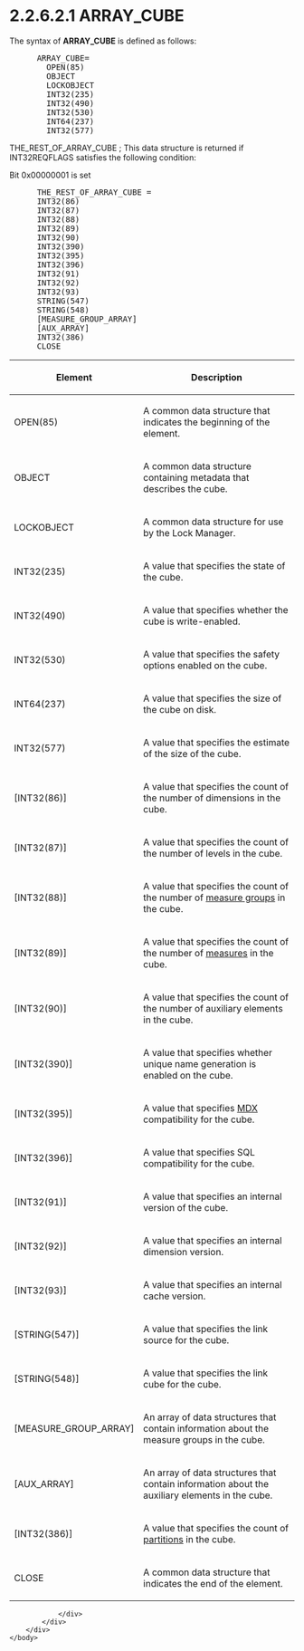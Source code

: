 <html dir="LTR" xmlns:mshelp="http://msdn.microsoft.com/mshelp" xmlns:ddue="http://ddue.schemas.microsoft.com/authoring/2003/5" xmlns:xlink="http://www.w3.org/1999/xlink" xmlns:tool="http://www.microsoft.com/tooltip">
    <head>
        <meta http-equiv="Content-Type" content="text/html; CHARSET=utf-8"></meta>
        <meta name="save" content="history"></meta>
        <title>2.2.6.2.1 ARRAY_CUBE</title>
        <xml>
            <mshelp:toctitle title="2.2.6.2.1 ARRAY_CUBE"></mshelp:toctitle>
            <mshelp:rltitle title="[MS-SSAS8]: ARRAY_CUBE"></mshelp:rltitle>
            <mshelp:keyword index="A" term="ec1f87f4-8d63-4ded-833a-dd1b55e880dd"></mshelp:keyword>
            <mshelp:attr name="DCSext.ContentType" value="open specification"></mshelp:attr>
            <mshelp:attr name="AssetID" value="ec1f87f4-8d63-4ded-833a-dd1b55e880dd"></mshelp:attr>
            <mshelp:attr name="TopicType" value="kbRef"></mshelp:attr>
            <mshelp:attr name="DCSext.Title" value="[MS-SSAS8]: ARRAY_CUBE" />
        </xml>
    </head>
    <body>
        <div id="header">
            <h1 class="heading">2.2.6.2.1 ARRAY_CUBE</h1>
        </div>
        <div id="mainSection">
            <div id="mainBody">
                <div id="allHistory" class="saveHistory"></div>
                <div id="sectionSection0" class="section" name="collapseableSection">
                    

<p>The syntax of <b>ARRAY_CUBE</b> is defined as
follows:           </p>

<dl>
<dd>
<div><pre> ARRAY_CUBE=
   OPEN(85)
   OBJECT
   LOCKOBJECT
   INT32(235)
   INT32(490)
   INT32(530)
   INT64(237)
   INT32(577)
</pre></div>
</dd></dl>

<p>THE_REST_OF_ARRAY_CUBE ; This data structure is returned if
INT32REQFLAGS satisfies the following condition:</p>

<p>Bit 0x00000001 is set           </p>

<dl>
<dd>
<div><pre> THE_REST_OF_ARRAY_CUBE =
 INT32(86)
 INT32(87) 
 INT32(88) 
 INT32(89) 
 INT32(90) 
 INT32(390) 
 INT32(395)
 INT32(396) 
 INT32(91)
 INT32(92)
 INT32(93)
 STRING(547)
 STRING(548) 
 [MEASURE_GROUP_ARRAY]
 [AUX_ARRAY]
 INT32(386) 
 CLOSE
</pre></div>
</dd></dl>

<table>
 <thead>
  <tr>
   <th>
   <p>Element</p>
   </th>
   <th>
   <p>Description</p>
   </th>
  </tr>
 </thead>
 <tr>
  <td>
  <p>OPEN(85)</p>
  </td>
  <td>
  <p>A common data structure that indicates the beginning
  of the element.</p>
  </td>
 </tr>
 <tr>
  <td>
  <p>OBJECT</p>
  </td>
  <td>
  <p>A common data structure containing metadata that
  describes the cube.</p>
  </td>
 </tr>
 <tr>
  <td>
  <p>LOCKOBJECT</p>
  </td>
  <td>
  <p>A common data structure for use by the Lock Manager.</p>
  </td>
 </tr>
 <tr>
  <td>
  <p>INT32(235)</p>
  </td>
  <td>
  <p>A value that specifies the state of the cube.</p>
  </td>
 </tr>
 <tr>
  <td>
  <p>INT32(490)</p>
  </td>
  <td>
  <p>A value that specifies whether the cube is
  write-enabled.</p>
  </td>
 </tr>
 <tr>
  <td>
  <p>INT32(530)</p>
  </td>
  <td>
  <p>A value that specifies the safety options enabled on
  the cube.</p>
  </td>
 </tr>
 <tr>
  <td>
  <p>INT64(237)</p>
  </td>
  <td>
  <p>A value that specifies the size of the cube on disk.</p>
  </td>
 </tr>
 <tr>
  <td>
  <p>INT32(577)</p>
  </td>
  <td>
  <p>A value that specifies the estimate of the size of the
  cube.</p>
  </td>
 </tr>
 <tr>
  <td>
  <p>[INT32(86)]</p>
  </td>
  <td>
  <p>A value that specifies the count of the number of
  dimensions in the cube.</p>
  </td>
 </tr>
 <tr>
  <td>
  <p>[INT32(87)]</p>
  </td>
  <td>
  <p>A value that specifies the count of the number of
  levels in the cube.</p>
  </td>
 </tr>
 <tr>
  <td>
  <p>[INT32(88)]</p>
  </td>
  <td>
  <p>A value that specifies the count of the number of <a href="c527450b-f5bd-424b-8c98-ba6365288f35.html#gt_1f51f60a-8a0f-4b0d-9e7e-80cbd596e164">measure groups</a> in the
  cube.</p>
  </td>
 </tr>
 <tr>
  <td>
  <p>[INT32(89)]</p>
  </td>
  <td>
  <p>A value that specifies the count of the number of <a href="c527450b-f5bd-424b-8c98-ba6365288f35.html#gt_70548cb6-ef0e-4f2a-8e34-7293a9df8998">measures</a> in the cube.</p>
  </td>
 </tr>
 <tr>
  <td>
  <p>[INT32(90)]</p>
  </td>
  <td>
  <p>A value that specifies the count of the number of
  auxiliary elements in the cube.</p>
  </td>
 </tr>
 <tr>
  <td>
  <p>[INT32(390)]</p>
  </td>
  <td>
  <p>A value that specifies whether unique name generation
  is enabled on the cube.</p>
  </td>
 </tr>
 <tr>
  <td>
  <p>[INT32(395)]</p>
  </td>
  <td>
  <p>A value that specifies <a href="c527450b-f5bd-424b-8c98-ba6365288f35.html#gt_9b631ff5-dc89-45f0-a1c2-db6981e4804f">MDX</a> compatibility for the
  cube.</p>
  </td>
 </tr>
 <tr>
  <td>
  <p>[INT32(396)]</p>
  </td>
  <td>
  <p>A value that specifies SQL compatibility for the cube.</p>
  </td>
 </tr>
 <tr>
  <td>
  <p>[INT32(91)]</p>
  </td>
  <td>
  <p>A value that specifies an internal version of the
  cube.</p>
  </td>
 </tr>
 <tr>
  <td>
  <p>[INT32(92)]</p>
  </td>
  <td>
  <p>A value that specifies an internal dimension version.</p>
  </td>
 </tr>
 <tr>
  <td>
  <p>[INT32(93)]</p>
  </td>
  <td>
  <p>A value that specifies an internal cache version.</p>
  </td>
 </tr>
 <tr>
  <td>
  <p>[STRING(547)]</p>
  </td>
  <td>
  <p>A value that specifies the link source for the cube.</p>
  </td>
 </tr>
 <tr>
  <td>
  <p>[STRING(548)]</p>
  </td>
  <td>
  <p>A value that specifies the link cube for the cube.</p>
  </td>
 </tr>
 <tr>
  <td>
  <p>[MEASURE_GROUP_ARRAY]</p>
  </td>
  <td>
  <p>An array of data structures that contain information
  about the measure groups in the cube.</p>
  </td>
 </tr>
 <tr>
  <td>
  <p>[AUX_ARRAY]</p>
  </td>
  <td>
  <p>An array of data structures that contain information
  about the auxiliary elements in the cube.</p>
  </td>
 </tr>
 <tr>
  <td>
  <p>[INT32(386)]</p>
  </td>
  <td>
  <p>A value that specifies the count of <a href="c527450b-f5bd-424b-8c98-ba6365288f35.html#gt_2f24f458-7d39-47a2-93f7-de433ea85c75">partitions</a> in the cube.</p>
  </td>
 </tr>
 <tr>
  <td>
  <p>CLOSE</p>
  </td>
  <td>
  <p>A common data structure that indicates the end of the
  element.</p>
  </td>
 </tr>
</table>

<p> </p>


                </div>
            </div>
        </div>
    </body>
</html>